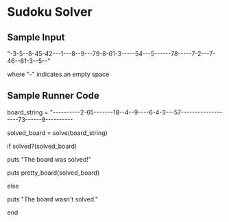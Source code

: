 # Sudoku Solver

## Sample Input
"-3-5--8-45-42---1---8--9---79-8-61-3-----54---5------78-----7-2---7-46--61-3--5--" 

where "-" indicates an empty space

## Sample Runner Code
board_string = "----------2-65-------18--4--9----6-4-3---57-------------------73------9----------

solved_board = solve(board_string)

if solved?(solved_board)

  puts "The board was solved!"
  
  puts pretty_board(solved_board)
  
else

  puts "The board wasn't solved."
  
end
